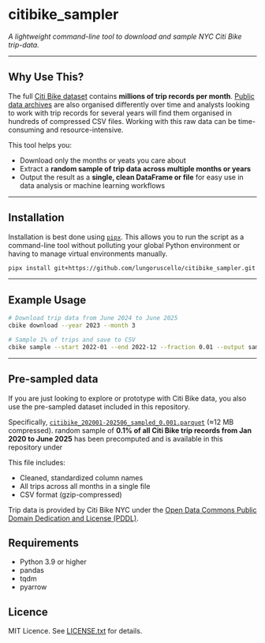 # citibike_sampler

*A lightweight command-line tool to download and sample NYC Citi Bike trip-data.*  

---

## Why Use This?

The full [Citi Bike dataset](https://citibikenyc.com/system-data) contains **millions of trip records per month**.
[Public data archives](https://s3.amazonaws.com/tripdata/index.html) are also organised differently over time and 
analysts looking to work with trip records for several years will find them organised in hundreds of compressed CSV 
files. Working with this raw data can be time-consuming and resource-intensive.

This tool helps you:
- Download only the months or yeats you care about
- Extract a **random sample of trip data across multiple months or years**
- Output the result as a **single, clean DataFrame or file** for easy use in data analysis or machine learning workflows

---

## Installation

Installation is best done using [`pipx`](https://pipx.pypa.io/stable/). 
This allows you to run the script as a command-line tool without polluting your global Python environment or 
having to manage virtual environments manually.

```bash
pipx install git+https://github.com/lungoruscello/citibike_sampler.git
```

---

## Example Usage 

```bash
# Download trip data from June 2024 to June 2025 
cbike download --year 2023 --month 3

# Sample 1% of trips and save to CSV
cbike sample --start 2022-01 --end 2022-12 --fraction 0.01 --output sample.csv
```

---

## Pre-sampled data

If you are just looking to explore or prototype with Citi Bike data, you also use the pre-sampled dataset
included in this repository.

Specifically, [`citibike_202001-202506_sampled_0.001.parquet`](citibike_202001-202506_sampled_0.001.parquet) (≈12 MB compressed). 
random sample of **0.1% of all Citi Bike trip records from Jan 2020 to June 2025** has been precomputed and is available in this repository under 

This file includes:
- Cleaned, standardized column names
- All trips across all months in a single file
- CSV format (gzip-compressed)

Trip data is provided by Citi Bike NYC under the [Open Data Commons Public Domain Dedication and License (PDDL)](https://opendatacommons.org/licenses/pddl/1-0/).

## Requirements

* Python 3.9 or higher
* pandas
* tqdm
* pyarrow

## Licence

MIT Licence. See [LICENSE.txt](https://github.com/lungoruscello/citibike_sampler/blob/master/LICENSE.txt) for details.